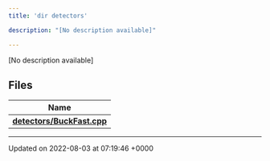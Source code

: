 ```yaml
---
title: 'dir detectors'

description: "[No description available]"

---
```







[No description available]

## Files

| Name           |
| -------------- |
| **[detectors/BuckFast.cpp](/documentation/code/gambit_2.2/files/buckfast_8cpp/#file-buckfast.cpp)**  |






-------------------------------

Updated on 2022-08-03 at 07:19:46 +0000
